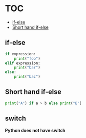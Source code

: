 # TOC
* [if-else](/branching.md#if-else)
* [Short hand if-else](/branching.md#short-hand-if-else)

## if-else
```python
if expression:
    print("foo")
elif expression:
    print("bar")
else:
    print("baz")
```

## Short hand if-else
```python
print("A") if a > b else print("B")
```

## switch
**Python does not have switch**
